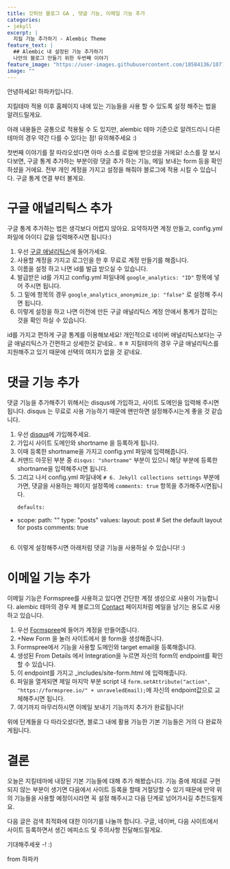 ```yaml
---
title: 깃허브 블로그 GA , 댓글 기능, 이메일 기능 추가
categories:
- jekyll
excerpt: |
  지킬 기능 추가하기 - Alembic Theme
feature_text: |
  ## Alembic 내 설정된 기능 추가하기
  나만의 블로그 만들기 위한 두번째 이야기
feature_image: "https://user-images.githubusercontent.com/18584136/107729908-79daaa80-6d35-11eb-95aa-41ab8624639b.jpg"
image: ""
---
```


안녕하세요! 하파카입니다.

지킬테마 적용 이후 홈페이지 내에 있는 기능들을 사용 할 수 있도록 설정 해주는 법을 알려드릴게요. 

아래 내용들은 공통으로 적용될 수 도 있지만, alembic 테마 기준으로 알려드리니 다른 테마의 경우 약간 다를 수 있다는 점! 유의해주세요 :)

첫번째 이야기를 잘 따라오셨다면 아마 소스를 로컬에 받으셨을 거에요! 
소스를 잘 보시다보면, 구글 통계 추가하는 부분이랑 댓글 추가 하는 기능, 메일 보내는 form 등을 확인하셨을 거에요. 전부 개인 계정을 가지고 설정을 해줘야 블로그에 적용 시킬 수 있습니다. 구글 통계 연결 부터 볼게요.

# 구글 애널리틱스 추가

구글 통계 추가하는 법은 생각보다 어렵지 않아요. 요약하자면 계정 만들고, config.yml 파일에 아이디 값을 입력해주시면 됩니다:) 

1. 우선 [구글 애널리틱스](https://www.google.com/analytics/web/?hl=ko&pli=1)에 들어가세요.
2. 사용할 계정을 가지고 로그인을 한 후 무료로 계정 만들기를 해줍니다. 
3. 이름을 설정 하고 나면 id를 발급 받으실 수 있습니다. 
4. 발급받은 id를 가지고 config.yml 파일내에 `google_analytics: "ID"` 항목에 넣어 주시면 됩니다.
5. 그 밑에 항목의 경우 `google_analytics_anonymize_ip: "false"` 로 설정해 주시면 됩니다. 
6. 이렇게 설정을 하고 나면 이전에 만든 구글 애널리틱스 계정 안에서 통계가 잡히는 것을 확인 하실 수 있습니다.

id를 가지고 편하게 구글 통계를 이용해보세요! 개인적으로 네이버 애널리틱스보다는 구글 애널리틱스가 간편하고 상세한것 같네요.. ㅎㅎ 지킬테마의 경우 구글 애널리틱스를 지원해주고 있기 때문에 선택의 여지가 없을 것 같네요.

# 댓글 기능 추가

댓글 기능을 추가해주기 위해서는 disqus에 가입하고, 사이트 도메인을 입력해 주시면 됩니다. disqus 는 무료로 사용 가능하기 때문에 왠만하면 설정해주시는게 좋을 것 같습니다. 

1. 우선 [disqus](https://disqus.com/)에 가입해주세요.
2. 가입시 사이트 도메인와 shortname 을 등록하게 됩니다.
3. 이때 등록한 shortname을 가지고 config.yml 파일에 입력해줍니다.
4. 커맨드 아웃된 부분 중 `disqus: "shortname"` 부분이 있으니 해당 부분에 등록한 shortname을 입력해주시면 됩니다.
5. 그리고 나서 config.yml 파일내에  `# 6. Jekyll collections settings` 부분에 가면, 댓글을 사용하는 페이지 설정쪽에 `comments: true` 항목을 추가해주시면됩니다.
   ```
   defaults:
  - scope:
      path: ""
      type: "posts"
    values:
      layout: post # Set the default layout for posts
      comments: true
    ```
6. 이렇게 설정해주시면 아래처럼 댓글 기능을 사용하실 수 있습니다! :) 


# 이메일 기능 추가

이메일 기능은 Formspree를 사용하고 있다면 간단한 계정 생성으로 사용이 가능합니다. alembic 테마의 경우 제 블로그의 [Contact](http://hapakacode.com/elements/) 페이지처럼 메일을 남기는 용도로 사용하고 있습니다. 

1. 우선 [Formspree](https://formspree.io/)에 들어가 계정을 만들어줍니다.
2. +New Form 을 눌러 사이트에서 쓸 form을 생성해줍니다. 
3. Formspree에서 기능을 사용할 도메인와 target email을 등록해줍니다.
4. 생성된 From Details 에서 Integration을 누르면 자신의 form의 endpoint를 확인 할 수 있습니다.
5. 이 endpoint를 가지고 _includes/site-form.html 에 입력해줍니다.
6. 파일을 열게되면 제일 마지막 부분 script 내  `form.setAttribute("action", "https://formspree.io/" + unraveledEmail);`에 자신의 endpoint값으로 교체해주시면 됩니다. 
7. 여기까지 마무리하시면 이메일 보내기 기능까지 추가가 완료됩니다!

위에 단계들을 다 따라오셨다면, 블로그 내에 활용 가능한 기본 기능들은 거의 다 완료하게됩니다. 

# 결론

오늘은 지킬테마에 내장된 기본 기능들에 대해 추가 해봤습니다. 기능 중에 제대로 구현되지 않는 부분이 생기면 다음에서 사이트 등록을 할때 거절당할 수 있기 때문에 만약 위의 기능들을 사용할 예정이시라면 꼭 설정 해주시고 다음 단계로 넘어가시길 추천드릴게요. 

다음 글은 검색 최적화에 대한 이야기를 나눌까 합니다. 구글, 네이버, 다음 사이트에서 사이트 등록하면서 생긴 에피소드 및 주의사항 전달해드릴게요. 

기대해주세욧 -! :) 


from 하파카

<br>
